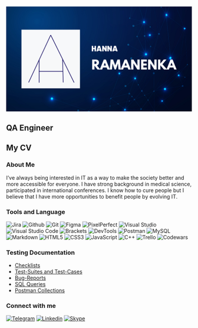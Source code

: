[![Header](https://github.com/Hanpira/Hanpira/blob/readme/asserts/header.png)](https://www.linkedin.com/in/hanna-ramanenka/)
## QA Engineer

## My CV

### About Me

I’ve always being interested in IT as a way to make the society better and more accessible for everyone. I have strong background in medical science, participated in international conferences. I know how to cure people but I believe that I have more opportunities to benefit people by evolving IT.

### Tools and Language

![Jira](https://img.shields.io/badge/Jira-090909?style=for-the-badge&logo=jira&logoColor=136be1)
![Github](https://img.shields.io/badge/Github-090909?style=for-the-badge&logo=github&logoColor=8cc4d7)
![Git](https://img.shields.io/badge/Git-090909?style=for-the-badge&logo=git&logoColor=f05032)
![Figma](https://img.shields.io/badge/Figma-090909?style=for-the-badge&logo=figma&logoColor=7d5fa6)
![PixelPerfect](https://img.shields.io/badge/Pixel%20Perfect-090909?style=for-the-badge&logo=pixelperfect&logoColor=007acc)
![Visual Studio](https://img.shields.io/badge/Visual%20Studio-090909?style=for-the-badge&logo=visualstudio&logoColor=5c2d91)
![Visual Studio Code](https://img.shields.io/badge/Visual%20Studio%20Code-090909?style=for-the-badge&logo=visualstudiocode&logoColor=007acc)
![Brackets](https://img.shields.io/badge/Brackets-090909?style=for-the-badge&logo=brackets&logoColor=007acc)
![DevTools](https://img.shields.io/badge/DevTools-090909?style=for-the-badge&logo=googlechrome&logoColor=2674f2)
![Postman](https://img.shields.io/badge/Postman-090909?style=for-the-badge&logo=postman&logoColor=f76935)
![MySQL](https://img.shields.io/badge/MySQL-090909?style=for-the-badge&logo=mysql&logoColor=00618a)
![Markdown](https://img.shields.io/badge/markdown-%23000000.svg?style=for-the-badge&logo=markdown&logoColor=white)
![HTML5](https://img.shields.io/badge/HTML5-090909?style=for-the-badge&logo=html5&logoColor=e34f26)
![CSS3](https://img.shields.io/badge/CSS3-090909?style=for-the-badge&logo=css3&logoColor=1572b6)
![JavaScript](https://img.shields.io/badge/JavaScript-090909?style=for-the-badge&logo=JavaScript&logoColor=E9D54D)
![C++](https://img.shields.io/badge/C++-090909?style=for-the-badge&logo=c%2B%2B&logoColor=00599c)
![Trello](https://img.shields.io/badge/Trello-090909?style=for-the-badge&logo=trello&logoColor=white)
![Codewars](https://img.shields.io/badge/Codewars-090909?style=for-the-badge&logo=Codewars&logoColor=white)


### Testing Documentation
- [Checklists](https://github.com/hanpira/checklist)
- [Test-Suites and Test-Cases](https://github.com/hanpira/test-cases)
- [Bug-Reports](https://github.com/hanpira/bug-reports)
- [SQL Queries](https://github.com/hanpira/SQL)
- [Postman Collections](https://github.com/hanpira/postman)

### Connect with me
[![Telegram](https://img.shields.io/badge/Telegram-090909?style=for-the-badge&logo=telegram&logoColor=31a5db)](https://t.me/hanlieta)
[![Linkedin](https://img.shields.io/badge/Linkedin-090909?style=for-the-badge&logo=linkedin&logoColor=0073b1)](https://www.linkedin.com/in/hanna-ramanenka/)
[![Skype](https://img.shields.io/badge/Skype-090909?style=for-the-badge&logo=skype&logoColor=00AFF0)](https://join.skype.com/invite/zGXkQjA2S6jd)

